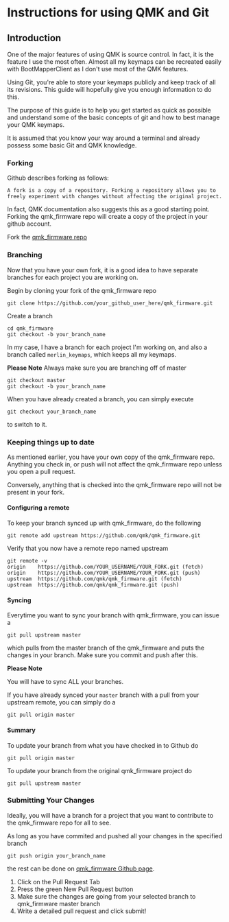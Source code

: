 # Instructions for using QMK and Git

## Introduction
One of the major features of using QMK is source control. In fact, it is the feature I use the most often. Almost all my keymaps can be recreated easily with BootMapperClient as I don't use most of the QMK features. 

Using Git, you're able to store your keymaps publicly and keep track of all its revisions. This guide will hopefully give you enough information to do this. 

The purpose of this guide is to help you get started as quick as possible and understand some of the basic concepts of git and how to best manage your QMK keymaps. 

It is assumed that you know your way around a terminal and already possess some basic Git and QMK knowledge. 

### Forking

Github describes forking as follows:

```
A fork is a copy of a repository. Forking a repository allows you to freely experiment with changes without affecting the original project.
```

In fact, QMK documentation also suggests this as a good starting point. Forking the qmk_firmware repo will create a copy of the project in your github account. 

Fork the [qmk_firmware repo](https://github.com/qmk/qmk_firmware)

### Branching

Now that you have your own fork, it is a good idea to have separate branches for each project you are working on. 

Begin by cloning your fork of the qmk_firmware repo

```
git clone https://github.com/your_github_user_here/qmk_firmware.git
```

Create a branch 

```
cd qmk_firmware
git checkout -b your_branch_name
```

In my case, I have a branch for each project I'm working on, and also a branch called `merlin_keymaps`, which keeps all my keymaps.

**Please Note**
Always make sure you are branching off of master

```
git checkout master
git checkout -b your_branch_name
```

When you have already created a branch, you can simply execute

```
git checkout your_branch_name
```

to switch to it. 

### Keeping things up to date

As mentioned earlier, you have your own copy of the qmk_firmware repo. Anything you check in, or push will not affect the qmk_firmware repo unless you open a pull request. 

Conversely, anything that is checked into the qmk_firmware repo will not be present in your fork. 

#### Configuring a remote

To keep your branch synced up with qmk_firmware, do the following

```
git remote add upstream https://github.com/qmk/qmk_firmware.git
```

Verify that you now have a remote repo named upstream

```
git remote -v
origin    https://github.com/YOUR_USERNAME/YOUR_FORK.git (fetch)
origin    https://github.com/YOUR_USERNAME/YOUR_FORK.git (push)
upstream  https://github.com/qmk/qmk_firmware.git (fetch)
upstream  https://github.com/qmk/qmk_firmware.git (push)
```

#### Syncing
Everytime you want to sync your branch with qmk_firmware, you can issue a 

```
git pull upstream master
```

which pulls from the master branch of the qmk_firmware and puts the changes in your branch. Make sure you commit and push after this. 

**Please Note**

You will have to sync ALL your branches. 

If you have already synced your `master` branch with a pull from your upstream remote, you can simply do a 
```
git pull origin master
```

#### Summary

To update your branch from what you have checked in to Github do
```
git pull origin master
```
To update your branch from the original qmk_firmware project do
```
git pull upstream master
```

### Submitting Your Changes

Ideally, you will have a branch for a project that you want to contribute to the qmk_firmware repo for all to see. 

As long as you have commited and pushed all your changes in the specified branch

```
git push origin your_branch_name
```

the rest can be done on [qmk_firmware Github page](https://github.com/qmk/qmk_firmware).

1. Click on the Pull Request Tab
2. Press the green New Pull Request button
3. Make sure the changes are going from your selected branch to qmk_firmware master branch
4. Write a detailed pull request and click submit!



